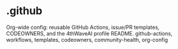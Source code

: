 # .github
Org-wide config: reusable GitHub Actions, issue/PR templates, CODEOWNERS, and the 4thWaveAI profile README. github-actions, workflows, templates, codeowners, community-health, org-config
